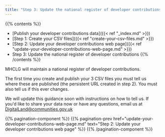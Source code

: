 ```yaml
---
title: "Step 3: Update the national register of developer contributions"
---
```


{{% contents %}}
- [Publish your developer contributions data]({{< ref "_index.md" >}})
- [Step 1: Create your CSV files]({{< ref "create-your-csv-files.md" >}})
- [Step 2: Update your developer contributions web page]({{< ref "update-your-developer-contributions-web-page.md" >}})
- Step 3: Update the national register of developer contributions
{{% /contents %}}

MHCLG will maintain a national register of developer contributions.

The first time you create and publish your 3 CSV files you must tell us where these are published (the persistent URL created in step 2). You must also tell us if this ever changes.

We will update this guidance soon with instructions on how to tell us. If you'd like to share your data now or have any questions, email us at DigitalLand@communities.gov.uk


{{% pagination-component %}}
{{% pagination-prev href="update-your-developer-contributions-web-page.md" text="Step 2: Update your developer contributions web page" %}}
{{% /pagination-component %}}
